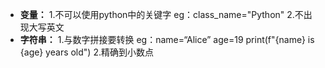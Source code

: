 - **变量：**
   1.不可以使用python中的关键字
     eg：class_name="Python"
   2.不出现大写英文
-  **字符串：**
   1.与数字拼接要转换
      eg：name=“Alice”
          age=19
          print(f"{name} is {age} years old")
    2.精确到小数点  
